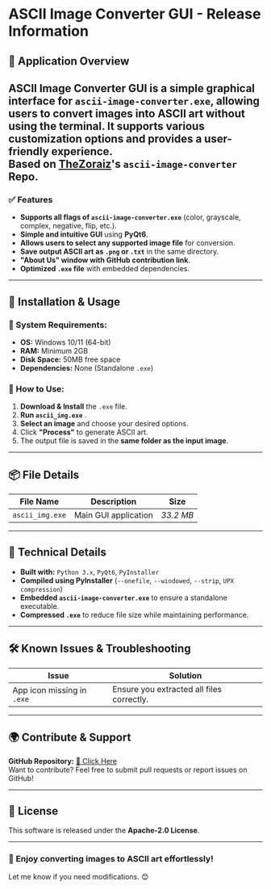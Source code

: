 # **ASCII Image Converter GUI - Release Information**  

## **📌 Application Overview**  
**ASCII Image Converter GUI** is a simple graphical interface for `ascii-image-converter.exe`, allowing users to convert images into ASCII art **without using the terminal**. It supports various customization options and provides a user-friendly experience.  
Based on [TheZoraiz](https://github.com/TheZoraiz/ascii-image-converter)'s `ascii-image-converter` Repo.
---

### **✅ Features**  
- **Supports all flags of `ascii-image-converter.exe`** (color, grayscale, complex, negative, flip, etc.).  
- **Simple and intuitive GUI** using **PyQt6**.  
- **Allows users to select any supported image file** for conversion.  
- **Save output ASCII art as `.png` or `.txt`** in the same directory.  
- **"About Us" window with GitHub contribution link**.  
- **Optimized `.exe` file** with embedded dependencies.  

---

## **📂 Installation & Usage**  

### **💾 System Requirements:**  
- **OS:** Windows 10/11 (64-bit)  
- **RAM:** Minimum 2GB  
- **Disk Space:** 50MB free space  
- **Dependencies:** None (Standalone `.exe`)  

### **🚀 How to Use:**  
1. **Download & Install** the `.exe` file.  
2. **Run `ascii_img.exe`** .  
3. **Select an image** and choose your desired options.  
4. Click **"Process"** to generate ASCII art.  
5. The output file is saved in the **same folder as the input image**.  

---

## **📦 File Details**  

| **File Name**            | **Description**                          | **Size** |
|--------------------------|------------------------------------------|---------|
| `ascii_img.exe`    | Main GUI application                     | *33.2 MB*  |

---

## **🔧 Technical Details**  

- **Built with:** `Python 3.x`, `PyQt6`, `PyInstaller`  
- **Compiled using PyInstaller** (`--onefile`, `--windowed`, `--strip`, `UPX compression`)  
- **Embedded `ascii-image-converter.exe`** to ensure a standalone executable.  
- **Compressed `.exe`** to reduce file size while maintaining performance.  

---

## **🛠 Known Issues & Troubleshooting**  

| **Issue**               | **Solution** |
|-------------------------|-------------|
| App icon missing in `.exe` | Ensure you extracted all files correctly. |

---

## **🌍 Contribute & Support**  
**GitHub Repository:** [🔗 Click Here](https://github.com/prasad-kmd/ascii-img-gui)  
Want to contribute? Feel free to submit pull requests or report issues on GitHub!  

---

## **📜 License**  
This software is released under the **Apache-2.0 License**.  

---

### **🚀 Enjoy converting images to ASCII art effortlessly!**  
Let me know if you need modifications. 😊
